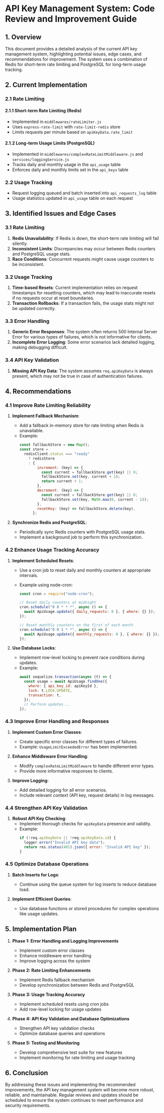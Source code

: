 # API Key Management System: Code Review and Improvement Guide

## 1. Overview

This document provides a detailed analysis of the current API key management system, highlighting potential issues, edge cases, and recommendations for improvement. The system uses a combination of Redis for short-term rate limiting and PostgreSQL for long-term usage tracking.

## 2. Current Implementation

### 2.1 Rate Limiting

#### 2.1.1 Short-term Rate Limiting (Redis)

- Implemented in `middlewares/rateLimiter.js`
- Uses `express-rate-limit` with `rate-limit-redis` store
- Limits requests per minute based on `apiKeyData.rate_limit`

#### 2.1.2 Long-term Usage Limits (PostgreSQL)

- Implemented in `middlewares/complexRateLimitMiddleware.js` and `services/loggingService.js`
- Tracks daily and monthly usage in the `api_usage` table
- Enforces daily and monthly limits set in the `api_keys` table

### 2.2 Usage Tracking

- Request logging queued and batch inserted into `api_requests_log` table
- Usage statistics updated in `api_usage` table on each request

## 3. Identified Issues and Edge Cases

### 3.1 Rate Limiting

1. **Redis Unavailability**: If Redis is down, the short-term rate limiting will fail silently.
2. **Inconsistent Limits**: Discrepancies may occur between Redis counters and PostgreSQL usage stats.
3. **Race Conditions**: Concurrent requests might cause usage counters to be inconsistent.

### 3.2 Usage Tracking

1. **Time-based Resets**: Current implementation relies on request timestamps for resetting counters, which may lead to inaccurate resets if no requests occur at reset boundaries.
2. **Transaction Rollbacks**: If a transaction fails, the usage stats might not be updated correctly.

### 3.3 Error Handling

1. **Generic Error Responses**: The system often returns 500 Internal Server Error for various types of failures, which is not informative for clients.
2. **Incomplete Error Logging**: Some error scenarios lack detailed logging, making debugging difficult.

### 3.4 API Key Validation

1. **Missing API Key Data**: The system assumes `req.apiKeyData` is always present, which may not be true in case of authentication failures.

## 4. Recommendations

### 4.1 Improve Rate Limiting Reliability

1. **Implement Fallback Mechanism**:

   - Add a fallback in-memory store for rate limiting when Redis is unavailable.
   - Example:
     ```javascript
     const fallbackStore = new Map();
     const store =
       redisClient.status === "ready"
         ? redisStore
         : {
             increment: (key) => {
               const current = fallbackStore.get(key) || 0;
               fallbackStore.set(key, current + 1);
               return current + 1;
             },
             decrement: (key) => {
               const current = fallbackStore.get(key) || 0;
               fallbackStore.set(key, Math.max(0, current - 1));
             },
             resetKey: (key) => fallbackStore.delete(key),
           };
     ```

2. **Synchronize Redis and PostgreSQL**:
   - Periodically sync Redis counters with PostgreSQL usage stats.
   - Implement a background job to perform this synchronization.

### 4.2 Enhance Usage Tracking Accuracy

1. **Implement Scheduled Resets**:

   - Use a cron job to reset daily and monthly counters at appropriate intervals.
   - Example using node-cron:

     ```javascript
     const cron = require("node-cron");

     // Reset daily counters at midnight
     cron.schedule("0 0 * * *", async () => {
       await ApiUsage.update({ daily_requests: 0 }, { where: {} });
     });

     // Reset monthly counters on the first of each month
     cron.schedule("0 0 1 * *", async () => {
       await ApiUsage.update({ monthly_requests: 0 }, { where: {} });
     });
     ```

2. **Use Database Locks**:
   - Implement row-level locking to prevent race conditions during updates.
   - Example:
     ```javascript
     await sequelize.transaction(async (t) => {
       const usage = await ApiUsage.findOne({
         where: { api_key_id: apiKeyId },
         lock: t.LOCK.UPDATE,
         transaction: t,
       });
       // Perform updates...
     });
     ```

### 4.3 Improve Error Handling and Responses

1. **Implement Custom Error Classes**:

   - Create specific error classes for different types of failures.
   - Example: `UsageLimitExceededError` has been implemented.

2. **Enhance Middleware Error Handling**:

   - Modify `complexRateLimitMiddleware` to handle different error types.
   - Provide more informative responses to clients.

3. **Improve Logging**:
   - Add detailed logging for all error scenarios.
   - Include relevant context (API key, request details) in log messages.

### 4.4 Strengthen API Key Validation

1. **Robust API Key Checking**:
   - Implement thorough checks for `apiKeyData` presence and validity.
   - Example:
     ```javascript
     if (!req.apiKeyData || !req.apiKeyData.id) {
       logger.error("Invalid API key data");
       return res.status(401).json({ error: "Invalid API key" });
     }
     ```

### 4.5 Optimize Database Operations

1. **Batch Inserts for Logs**:

   - Continue using the queue system for log inserts to reduce database load.

2. **Implement Efficient Queries**:
   - Use database functions or stored procedures for complex operations like usage updates.

## 5. Implementation Plan

1. **Phase 1: Error Handling and Logging Improvements**

   - Implement custom error classes
   - Enhance middleware error handling
   - Improve logging across the system

2. **Phase 2: Rate Limiting Enhancements**

   - Implement Redis fallback mechanism
   - Develop synchronization between Redis and PostgreSQL

3. **Phase 3: Usage Tracking Accuracy**

   - Implement scheduled resets using cron jobs
   - Add row-level locking for usage updates

4. **Phase 4: API Key Validation and Database Optimizations**

   - Strengthen API key validation checks
   - Optimize database queries and operations

5. **Phase 5: Testing and Monitoring**
   - Develop comprehensive test suite for new features
   - Implement monitoring for rate limiting and usage tracking

## 6. Conclusion

By addressing these issues and implementing the recommended improvements, the API key management system will become more robust, reliable, and maintainable. Regular reviews and updates should be scheduled to ensure the system continues to meet performance and security requirements.
